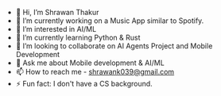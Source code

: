 - 👋 Hi, I’m Shrawan Thakur
- 🔭 I’m currently working on a Music App similar to Spotify.
- 👀 I’m interested in AI/ML
- 🌱 I’m currently learning Python & Rust
- 💞️ I’m looking to collaborate on AI Agents Project and Mobile Development
- 💬 Ask me about Mobile development & AI/ML
- 📫 How to reach me - shrawank039@gmail.com
- ⚡ Fun fact: I don't have a CS background.


<!--
**shrawank039/shrawank039** is a ✨ _special_ ✨ repository because its `README.md` (this file) appears on your GitHub profile.


